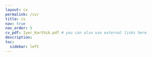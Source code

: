 ```yaml
---
layout: cv
permalink: /cv/
title: cv
nav: true
nav_order: 5
cv_pdf: Iyer_Karthik.pdf # you can also use external links here
description:
toc:
  sidebar: left
---
```

